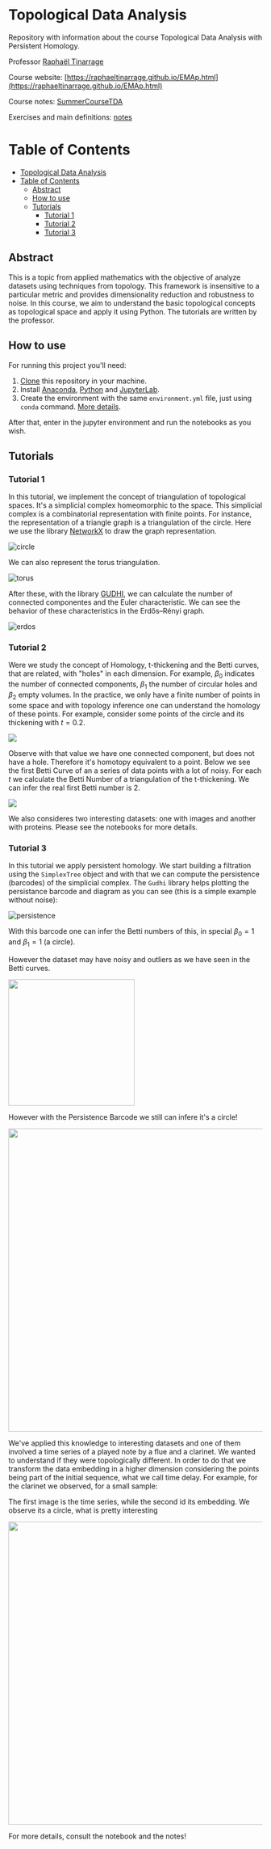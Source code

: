# Topological Data Analysis

Repository with information about the course Topological Data Analysis with Persistent Homology. 

Professor [Raphaël Tinarrage](https://raphaeltinarrage.github.io/)

Course website: [https://raphaeltinarrage.github.io/EMAp.html](https://raphaeltinarrage.github.io/EMAp.html)

Course notes: [SummerCourseTDA](https://raphaeltinarrage.github.io/files/EMAp/SummerCourseTDA.pdf)

Exercises and main definitions: [notes](https://lucasmoschen.github.io/files/disciplines/topological-data-analysis/exercises.pdf)

# Table of Contents

- [Topological Data Analysis](#topological-data-analysis)
- [Table of Contents](#table-of-contents)
  - [Abstract](#abstract)
  - [How to use](#how-to-use)
  - [Tutorials](#tutorials)
    - [Tutorial 1](#tutorial-1)
    - [Tutorial 2](#tutorial-2)
    - [Tutorial 3](#tutorial-3)

Abstract
---

This is a topic from applied mathematics with the objective of analyze
datasets using techniques from topology. This framework is insensitive to a
particular metric and provides dimensionality reduction and robustness to
noise. In this course, we aim to understand the basic topological concepts as
topological space and apply it using Python. The tutorials are written by the
professor. 

How to use 
---

For running this project you'll need: 

1. [Clone](https://git-scm.com/docs/git-clone) this repository in your
   machine. 
2. Install
   [Anaconda](https://docs.conda.io/projects/conda/en/latest/user-guide/install/linux.html),
   [Python](https://docs.python-guide.org/starting/install3/linux/) and
   [JupyterLab](https://jupyter.org/install). 
3. Create the environment with the same `environment.yml` file, just using
   `conda` command. [More
   details](https://docs.conda.io/projects/conda/en/latest/user-guide/tasks/manage-environments.html#creating-an-environment-from-an-environment-yml-file).


After that, enter in the jupyter environment and run the notebooks as you
wish. 

Tutorials 
---

### Tutorial 1

In this tutorial, we implement the concept of triangulation of topological spaces. It's a simplicial complex homeomorphic to the space. This simplicial complex is a combinatorial representation with finite points. For instance, the representation of a triangle graph is a triangulation of the circle. Here we use the library [NetworkX](https://networkx.org/) to draw the graph representation. 

![circle](images/circle-triangulation.png)

We can also represent the torus triangulation. 

![torus](images/torus-triangulation.png)

After these, with the library [GUDHI](https://gudhi.inria.fr/), we can calculate the number of connected componentes and the Euler characteristic. We can see the behavior of these characteristics in the Erdős–Rényi graph. 

![erdos](images/graph-erdos-n-components.png)

### Tutorial 2 

Were we study the concept of Homology, t-thickening and the Betti curves, that
are related, with "holes" in each dimension. For example, $\beta_0$ indicates
the number of connected components, $\beta_1$ the number of circular holes and
$\beta_2$ empty volumes. In the practice, we only have a finite number of
points in some space and with topology inference one can understand the
homology of these points. For example, consider some points of the circle and
its thickening with $t = 0.2$.

![](images/thickening-circle.png) 

Observe with that value we have one connected component, but does not have a
hole. Therefore it's homotopy equivalent to a point. Below we see the first
Betti Curve of an a series of data points with a lot of noisy. For each $t$ we
calculate the Betti Number of a triangulation of the t-thickening. We can
infer the real first Betti number is 2. 

![](images/betti-curve-1-torus.png)

We also consideres two interesting datasets: one with images and another with
proteins. Please see the notebooks for more details. 

### Tutorial 3 

In this tutorial we apply persistent homology. We start building a filtration
using the `SimplexTree` object and with that we can compute the persistence
(barcodes) of the simplicial complex. The `Gudhi` library helps plotting the
persistance barcode and diagram as you can see (this is a simple example
without noise):

![persistence](images/persistence-barcode-diagram.png)

With this barcode one can infer the Betti numbers of this, in special $\beta_0
= 1$ and $\beta_1 = 1$ (a circle). 

However the dataset may have noisy and outliers as we have seen in the Betti
curves.

<img src = "images/circle-noisy.png" width = 250>

However with the Persistence Barcode we still can infere it's a circle!

<img src = "images/persistence-barcode-diagram2.png" width = 600>

We've applied this knowledge to interesting datasets and one of them involved
a time series of a played note by a flue and a clarinet. We wanted to
understand if they were topologically different. In order to do that we
transform the data embedding in a higher dimension considering the points
being part of the initial sequence, what we call time delay. For example, for
the clarinet we observed, for a small sample:

The first image is the time series, while the second id its embedding. We
observe its a circle, what is pretty interesting 

<img src = "images/clarinet.png" width = 600>

For more details, consult the notebook and the notes! 